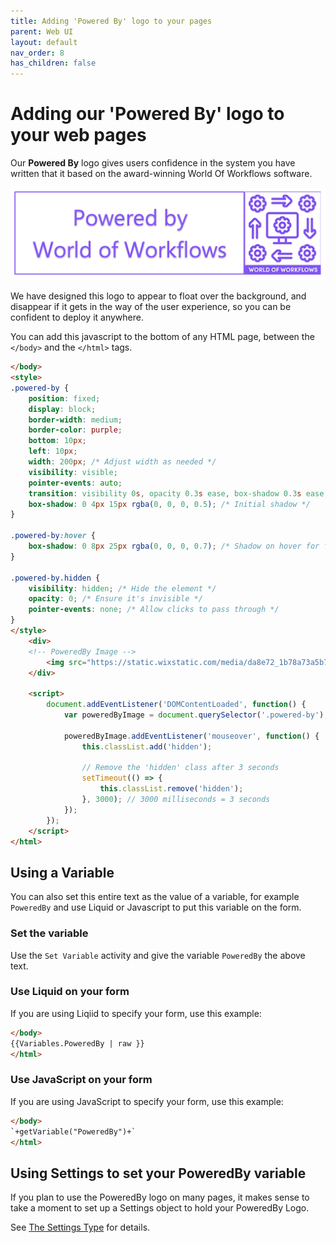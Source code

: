```yaml
---
title: Adding 'Powered By' logo to your pages
parent: Web UI
layout: default
nav_order: 8
has_children: false
---
```

# Adding our 'Powered By' logo to your web pages

Our **Powered By** logo gives users confidence in the system you have written that it based on the award-winning World Of Workflows software.

![PoweredBy](../images/PoweredByWoW.png)

We have designed this logo to appear to float over the background, and disappear if it gets in the way of the user experience, so you can be confident to deploy it anywhere.


You can add this javascript to the bottom of any HTML page, between the `</body>` and the `</html>` tags.

```html
</body>
<style>
.powered-by {
    position: fixed;
    display: block;
    border-width: medium;
    border-color: purple;
    bottom: 10px;
    left: 10px;
    width: 200px; /* Adjust width as needed */
    visibility: visible;
    pointer-events: auto;
    transition: visibility 0s, opacity 0.3s ease, box-shadow 0.3s ease; /* Smooth transition */
    box-shadow: 0 4px 15px rgba(0, 0, 0, 0.5); /* Initial shadow */
}

.powered-by:hover {
    box-shadow: 0 8px 25px rgba(0, 0, 0, 0.7); /* Shadow on hover for floating effect */
}

.powered-by.hidden {
    visibility: hidden; /* Hide the element */
    opacity: 0; /* Ensure it's invisible */
    pointer-events: none; /* Allow clicks to pass through */
}
</style>
    <div>
    <!-- PoweredBy Image -->
        <img src="https://static.wixstatic.com/media/da8e72_1b78a73a5b7c43538a7d889b5c946023~mv2.png"  alt="Powered By" class="powered-by">
    </div>

    <script>
        document.addEventListener('DOMContentLoaded', function() {
            var poweredByImage = document.querySelector('.powered-by');

            poweredByImage.addEventListener('mouseover', function() {
                this.classList.add('hidden');

                // Remove the 'hidden' class after 3 seconds
                setTimeout(() => {
                    this.classList.remove('hidden');
                }, 3000); // 3000 milliseconds = 3 seconds
            });
        });
    </script>
</html>
```

## Using a Variable 

You can also set this entire text as the value of a variable, for example `PoweredBy` and use Liquid or Javascript to put this variable on the form.

### Set the variable
Use the `Set Variable` activity and give the variable `PoweredBy` the above text. 

### Use Liquid on your form
If you are using Liqiid to specify your form, use this example:
```html
</body>
{{Variables.PoweredBy | raw }}
</html>
```

### Use JavaScript on your form
If you are using JavaScript to specify your form, use this example:
```html
</body>
`+getVariable("PoweredBy")+`
</html>
```

## Using Settings to set your PoweredBy variable

If you plan to use the PoweredBy logo on many pages, it makes sense to take a moment to set up a Settings object to hold your PoweredBy Logo.

See [The Settings Type](../18_patterns_and_practices/SettingsType.html) for details.

